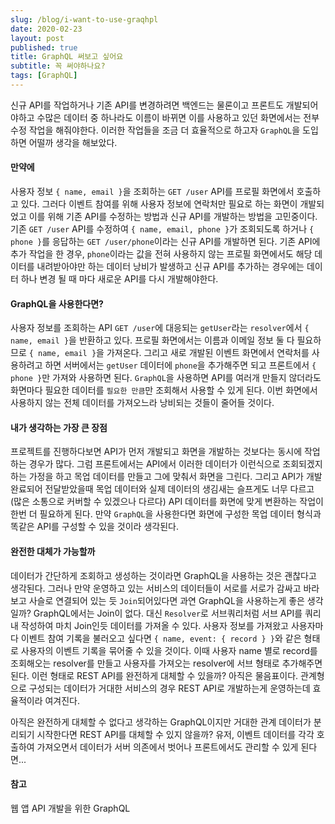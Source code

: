 ```yaml
---
slug: /blog/i-want-to-use-graqhpl
date: 2020-02-23
layout: post
published: true
title: GraphQL 써보고 싶어요
subtitle: 꼭 써야하나요?
tags: [GraphQL]
---
```


신규 API를 작업하거나 기존 API를 변경하려면 백엔드는 물론이고 프론트도 개발되어야하고 수많은 데이터 중 하나라도 이름이 바뀌면 이를 사용하고 있던 화면에서는 전부 수정 작업을 해줘야한다. 이러한 작업들을 조금 더 효율적으로 하고자 `GraphQL`을 도입하면 어떨까 생각을 해보았다.

#### 만약에

사용자 정보 `{ name, email }`을 조회하는 `GET /user` API를 프로필 화면에서 호출하고 있다. 그러다 이벤트 참여를 위해 사용자 정보에 연락처만 필요로 하는 화면이 개발되었고 이를 위해 기존 API를 수정하는 방법과 신규 API를 개발하는 방법을 고민중이다. 기존 `GET /user` API를 수정하여 `{ name, email, phone }`가 조회되도록 하거나 `{ phone }`를 응답하는 `GET /user/phone`이라는 신규 API를 개발하면 된다. 기존 API에 추가 작업을 한 경우, `phone`이라는 값을 전혀 사용하지 않는 프로필 화면에서도 해당 데이터를 내려받아야만 하는 데이터 낭비가 발생하고 신규 API를 추가하는 경우에는 데이터 하나 변경 될 때 마다 새로운 API를 다시 개발해야한다.

#### GraphQL을 사용한다면?

사용자 정보를 조회하는 API `GET /user`에 대응되는 `getUser`라는 `resolver`에서 `{ name, email }`을 반환하고 있다. 프로필 화면에서는 이름과 이메일 정보 둘 다 필요하므로 `{ name, email }`을 가져온다. 그리고 새로 개발된 이벤트 화면에서 연락처를 사용하려고 하면 서버에서는 `getUser` 데이터에 `phone`을 추가해주면 되고 프론트에서 `{ phone }`만 가져와 사용하면 된다. `GraphQL`을 사용하면 API를 여러개 만들지 않더라도 화면마다 필요한 데이터를 `필요한 만큼`만 조회해서 사용할 수 있게 된다. 이번 화면에서 사용하지 않는 전체 데이터를 가져오느라 낭비되는 것들이 줄어들 것이다.

#### 내가 생각하는 가장 큰 장점

프로젝트를 진행하다보면 API가 먼저 개발되고 화면을 개발하는 것보다는 동시에 작업하는 경우가 많다. 그럼 프론트에서는 API에서 이러한 데이터가 이런식으로 조회되겠지 하는 가정을 하고 목업 데이터를 만들고 그에 맞춰서 화면을 그린다. 그리고 API가 개발 완료되어 전달받았을때 목업 데이터와 실제 데이터의 생김새는 슬프게도 너무 다르고(많은 소통으로 커버할 수 있겠으나 다르다) API 데이터를 화면에 맞게 변환하는 작업이 한번 더 필요하게 된다. 만약 `GraphQL`을 사용한다면 화면에 구성한 목업 데이터 형식과 똑같은 API를 구성할 수 있을 것이라 생각된다.

#### 완전한 대체가 가능할까

데이터가 간단하게 조회하고 생성하는 것이라면 GraphQL을 사용하는 것은 괜찮다고 생각된다. 그러나 만약 운영하고 있는 서비스의 데이터들이 서로를 서로가 감싸고 바라보고 사슬로 연결되어 있는 듯 `Join`되어있다면 과연 GraphQL을 사용하는게 좋은 생각일까? GraphQL에서는 Join이 없다. 대신 `Resolver`로 서브쿼리처럼 서브 API를 쿼리 내 작성하여 마치 Join인듯 데이터를 가져올 수 있다. 사용자 정보를 가져왔고 사용자마다 이벤트 참여 기록을 불러오고 싶다면 `{ name, event: { record } }`와 같은 형태로 사용자의 이벤트 기록을 묶어줄 수 있을 것이다. 이때 사용자 name 별로 record를 조회해오는 resolver를 만들고 사용자를 가져오는 resolver에 서브 형태로 추가해주면 된다. 이런 형태로 REST API를 완전하게 대체할 수 있을까? 아직은 물음표이다. 관계형으로 구성되는 데이터가 거대한 서비스의 경우 REST API로 개발하는게 운영하는데 효율적이라 여겨진다.

아직은 완전하게 대체할 수 없다고 생각하는 GraphQL이지만 거대한 관계 데이터가 분리되기 시작한다면 REST API를 대체할 수 있지 않을까? 유저, 이벤트 데이터를 각각 호출하여 가져오면서 데이터가 서버 의존에서 벗어나 프론트에서도 관리할 수 있게 된다면...

#### 참고

웹 앱 API 개발을 위한 GraphQL
